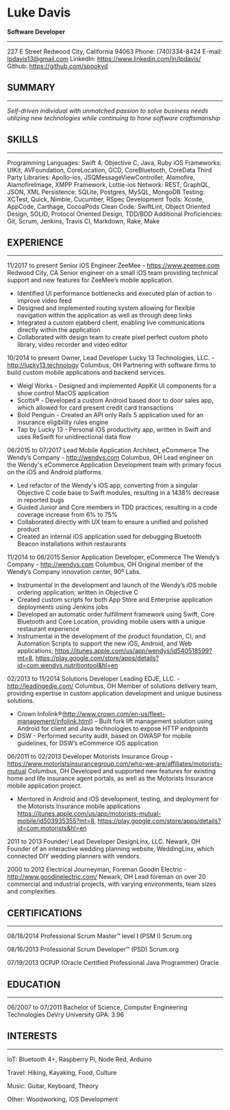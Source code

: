 # Luke Davis

**Software Developer**

---

227 E Street
Redwood City, California 94063
Phone: (740)334-8424
E-mail: lpdavis13@gmail.com
LinkedIn: https://www.linkedin.com/in/lpdavis/
Github: https://github.com/spookyd

## SUMMARY

---

*Self-driven individual with unmatched passion to solve business needs utilizing new technologies while continuing to hone software craftsmanship*

## SKILLS

---

Programming Languages: Swift 4, Objective C, Java, Ruby
iOS Frameworks: UIKit, AVFoundation, CoreLocation, GCD, CoreBluetooth, CoreData
Third Party Libraries: Apollo-ios, JSQMessageViewController, Alamofire, AlamofireImage, XMPP Framework, Lottie-ios
Network: REST, GraphQL, JSON, XML
Persistence: SQLite, Postgres, MySQL, MongoDB
Testing: XCTest, Quick, Nimble, Cucumber, RSpec
Development Tools: Xcode, AppCode, Carthage, CocoaPods
Clean Code: SwiftLint, Object Oriented Design, SOLID, Protocol Oriented Design, TDD/BDD
Additional Proficiencies: Git, Scrum, Jenkins, Travis CI, Markdown, Rake, Make

## EXPERIENCE

---


11/2017 to present
Senior iOS Engineer
ZeeMee  - https://www.zeemee.com
Redwood City, CA
Senior engineer on a small iOS team providing technical support and new features for ZeeMee’s mobile application.

* Identified UI performance bottlenecks and executed plan of action to improve video feed
* Designed and implemented routing system allowing for flexible navigation within the application as well as through deep links
* Integrated a custom ejabberd client, enabling live communications directly within the application
* Collaborated with design team to create pixel perfect custom photo library, video recorder and video editor

10/2014 to present
Owner, Lead Developer
Lucky 13 Technologies, LLC.  - http://lucky13.technology
Columbus, OH
Partnering with software firms to build custom mobile applications and backend services.

* Weigl Works - Designed and implemented AppKit UI components for a show control MacOS application
* Scotts® - Developed a custom Android based door to door sales app, which allowed for card present credit card transactions
* Bold Penguin - Created an API only Rails 5 application used for an insurance eligibility rules engine
* Tap by Lucky 13 - Personal iOS productivity app, written in Swift and uses ReSwift for unidirectional data flow

06/2015 to 07/2017
Lead Mobile Application Architect, eCommerce
The Wendy’s Company  - http://wendys.com
Columbus, OH
Lead engineer on the Wendy's eCommerce Application Development team with primary focus on the iOS and Android platforms.

* Led refactor of the Wendy's iOS app, converting from a singular Objective C code base to Swift modules, resulting in a 1438% decrease in reported bugs
* Guided Junior and Core members in TDD practices, resulting in a code coverage increase from 6% to 75%
* Collaborated directly with UX team to ensure a unified and polished product
* Created an internal iOS application used for debugging Bluetooth Beacon installations within restaurants

11/2014 to 06/2015
Senior Application Developer, eCommerce
The Wendy’s Company  - http://wendys.com
Columbus, OH
Original member of the Wendy’s Company innovation center, 90º Labs.

* Instrumental in the development and launch of the Wendy’s iOS mobile ordering application; written in Objective C
* Created custom scripts for both App Store and Enterprise application deployments using Jenkins jobs
* Developed an automatic order fulfillment framework using Swift, Core Bluetooth and Core Location, providing mobile users with a unique restaurant experience
* Instrumental in the development of the product foundation, CI, and Automation Scripts to support the new iOS, Android, and Web applications; https://itunes.apple.com/us/app/wendys/id540518599?mt=8, https://play.google.com/store/apps/details?id=com.wendys.nutritiontool&hl=en

02/2013 to 11/2014
Solutions Developer
Leading EDJE, LLC.  - http://leadingedje.com/
Columbus, OH
Member of solutions delivery team, providing expertise in custom application development and unique business solutions.

* Crown Infolink®(http://www.crown.com/en-us/fleet-management/infolink.html) - Built fork lift management solution using Android for client and Java technologies to expose HTTP endpoints
* DSW - Performed security audit, based on OWASP for mobile guidelines, for DSW’s eCommerce iOS application

06/2011 to 02/2013
Developer
Motorists Insurance Group  - https://www.motoristsinsurancegroup.com/who-we-are/affiliates/motorists-mutual
Columbus, OH
Developed and supported new features for existing home and life insurance agent portals, as well as the Motorists Insurance mobile application project.

* Mentored in Android and iOS development, testing, and deployment for the Motorists Insurance mobile applications https://itunes.apple.com/us/app/motorists-mutual-mobile/id503935355?mt=8, https://play.google.com/store/apps/details?id=com.motorists&hl=en

2011 to 2013
Founder/ Lead Developer
DesignLinx, LLC. 
Newark, OH
Founder of an interactive wedding planning website, WeddingLinx, which connected DIY wedding planners with vendors.


2000 to 2012
Electrical Journeyman, Foreman
Goodin Electric  - http://www.goodinelectric.com/
Newark, OH
Lead foreman on over 20 commercial and industrial projects, with varying environments, team sizes and complexities.



## CERTIFICATIONS

---


08/18/2014
Professional Scrum Master™ level I (PSM I)
Scrum.org

08/16/2013
Professional Scrum Developer™ (PSD)
Scrum.org

07/19/2013
OCPJP (Oracle Certified Professional Java Programmer)
Oracle


## EDUCATION

---


06/2007 to 07/2011
Bachelor of Science, Computer Engineering Technologies
DeVry University
GPA: 3.96


## INTERESTS

---


IoT: Bluetooth 4+, Raspberry Pi, Node Red, Arduino

Travel: Hiking, Kayaking, Food, Culture

Music: Guitar, Keyboard, Theory

Other: Woodworking, iOS Development
